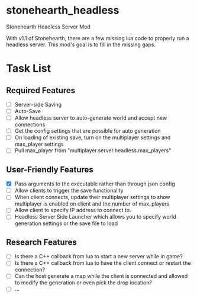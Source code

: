 # stonehearth_headless
Stonehearth Headless Server Mod

With v1.1 of Stonehearth, there are a few missing lua code to properly run a headless server. This mod's goal is to fill in the missing gaps.

# Task List

## Required Features 

- [ ] Server-side Saving
- [ ] Auto-Save 
- [ ] Allow headless server to auto-generate world and accept new connections
- [ ] Get the config settings that are possible for auto generation
- [ ] On loading of existing save, turn on the multiplayer settings and max_player settings
- [ ] Pull max_player from "multiplayer.server.headless.max_players"

## User-Friendly Features

- [X] Pass arguments to the executable rather than through json config
- [ ] Allow clients to trigger the save functionality
- [ ] When client connects, update their multiplayer settings to show multiplayer is enabled on client and the number of max_players
- [ ] Allow client to specify IP address to connect to.
- [ ] Headless Server Side Launcher which allows you to specify world generation settings or the save file to load

## Research Features

- [ ] Is there a C++ callback from lua to start a new server while in game?
- [ ] Is there a C++ callback from lua to have the client connect or restart the connection?
- [ ] Can the host generate a map while the client is connected and allowed to modify the generation or even pick the drop location?
- [ ] ...